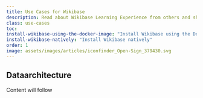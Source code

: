 ```yaml
---
title: Use Cases for Wikibase
description: Read about Wikibase Learning Experience from others and share your story.
class: use-cases
toc:  
install-wikibase-using-the-docker-image: "Install Wikibase using the Docker image"
install-wikibase-natively: "Install Wikibase natively"
order: 1
image: assets/images/articles/iconfinder_Open-Sign_379430.svg
---
```


## Dataarchitecture
Content will follow
